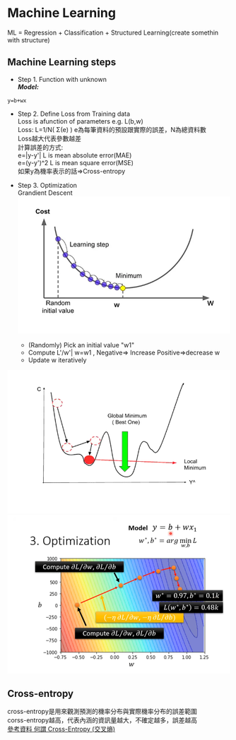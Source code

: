 # Machine Learning  
ML = Regression + Classification + Structured Learning(create somethin with structure)    

## Machine Learning steps  

 * Step 1. Function with unknown   
***Model:***
  ```
  y=b+wx
  ```
 * Step 2. Define Loss from Training data  
Loss is afunction of parameters e.g. L(b,w)  
Loss: L=1/N( Σ(e) ) e為每筆資料的預設跟實際的誤差，N為總資料數  
Loss越大代表參數越差  
計算誤差的方式:  
e=|y-y'| L is mean absolute error(MAE)  
e=(y-y')^2 L is mean square error(MSE)  
如果y為機率表示的話=>Cross-entropy  

 * Step 3. Optimization  
Grandient Descent  
![Gradient descent](./images/Gradient%20descent.png "Gradient descent")  
   - (Randomly) Pick an initial value "w1"
   -  Compute L'/w'| w=w1 , Negative=> Increase Positive=>decrease w  
   -  Update w iteratively  

![Global minima & Local minima](./images/Global%20minima%20&%20Local%20minima.png "Global minima & Local minima")   
![Optimization](./images/Optimization.png "Optimization")     


## Cross-entropy  
cross-entropy是用來觀測預測的機率分布與實際機率分布的誤差範圍  
corss-entropy越高，代表內涵的資訊量越大，不確定越多，誤差越高  
[參考資料 何謂 Cross-Entropy (交叉熵)](https://r23456999.medium.com/%E4%BD%95%E8%AC%82-cross-entropy-%E4%BA%A4%E5%8F%89%E7%86%B5-b6d4cef9189d)  